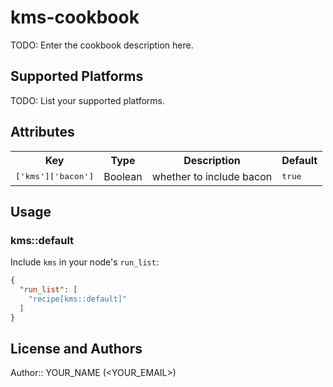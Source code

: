 # kms-cookbook

TODO: Enter the cookbook description here.

## Supported Platforms

TODO: List your supported platforms.

## Attributes

<table>
  <tr>
    <th>Key</th>
    <th>Type</th>
    <th>Description</th>
    <th>Default</th>
  </tr>
  <tr>
    <td><tt>['kms']['bacon']</tt></td>
    <td>Boolean</td>
    <td>whether to include bacon</td>
    <td><tt>true</tt></td>
  </tr>
</table>

## Usage

### kms::default

Include `kms` in your node's `run_list`:

```json
{
  "run_list": [
    "recipe[kms::default]"
  ]
}
```

## License and Authors

Author:: YOUR_NAME (<YOUR_EMAIL>)
